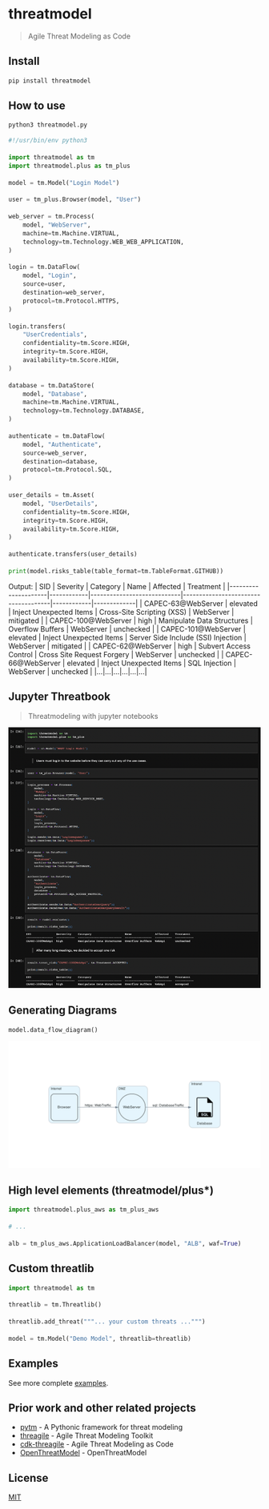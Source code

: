 # threatmodel
> Agile Threat Modeling as Code

## Install
```bash
pip install threatmodel
```

## How to use
```bash
python3 threatmodel.py
```

```python
#!/usr/bin/env python3

import threatmodel as tm
import threatmodel.plus as tm_plus

model = tm.Model("Login Model")

user = tm_plus.Browser(model, "User")

web_server = tm.Process(
    model, "WebServer",
    machine=tm.Machine.VIRTUAL,
    technology=tm.Technology.WEB_WEB_APPLICATION,
)

login = tm.DataFlow(
    model, "Login",
    source=user,
    destination=web_server,
    protocol=tm.Protocol.HTTPS,
)

login.transfers(
    "UserCredentials",
    confidentiality=tm.Score.HIGH,
    integrity=tm.Score.HIGH,
    availability=tm.Score.HIGH,
)

database = tm.DataStore(
    model, "Database",
    machine=tm.Machine.VIRTUAL,
    technology=tm.Technology.DATABASE,
)

authenticate = tm.DataFlow(
    model, "Authenticate",
    source=web_server,
    destination=database,
    protocol=tm.Protocol.SQL,
)

user_details = tm.Asset(
    model, "UserDetails",
    confidentiality=tm.Score.HIGH,
    integrity=tm.Score.HIGH,
    availability=tm.Score.HIGH,
)

authenticate.transfers(user_details)

print(model.risks_table(table_format=tm.TableFormat.GITHUB))
```
Output:
| SID                 | Severity   | Category                   | Name                                | Affected   | Treatment   |
|---------------------|------------|----------------------------|-------------------------------------|------------|-------------|
| CAPEC-63@WebServer  | elevated   | Inject Unexpected Items    | Cross-Site Scripting (XSS)          | WebServer  | mitigated   |
| CAPEC-100@WebServer | high       | Manipulate Data Structures | Overflow Buffers                    | WebServer  | unchecked   |
| CAPEC-101@WebServer | elevated   | Inject Unexpected Items    | Server Side Include (SSI) Injection | WebServer  | mitigated   |
| CAPEC-62@WebServer  | high       | Subvert Access Control     | Cross Site Request Forgery          | WebServer  | unchecked   |
| CAPEC-66@WebServer  | elevated   | Inject Unexpected Items    | SQL Injection                       | WebServer  | unchecked   |
|...|...|...|...|...|...|

## Jupyter Threatbook
> Threatmodeling with jupyter notebooks

![threatbook.png](https://github.com/hupe1980/threatmodel/raw/main/.assets/threatbook.png)

## Generating Diagrams
```python
model.data_flow_diagram()
```
![threatbook.png](https://github.com/hupe1980/threatmodel/raw/main/.assets/data-flow-diagram.png)

## High level elements (threatmodel/plus*)
```python
import threatmodel.plus_aws as tm_plus_aws

# ...

alb = tm_plus_aws.ApplicationLoadBalancer(model, "ALB", waf=True)

```

## Custom threatlib
```python
import threatmodel as tm

threatlib = tm.Threatlib()

threatlib.add_threat("""... your custom threats ...""")

model = tm.Model("Demo Model", threatlib=threatlib)
```
## Examples

See more complete [examples](https://github.com/hupe1980/threatmodel/tree/master/examples).

## Prior work and other related projects
- [pytm](https://github.com/izar/pytm) - A Pythonic framework for threat modeling
- [threagile](https://github.com/Threagile/threagile) - Agile Threat Modeling Toolkit
- [cdk-threagile](https://github.com/hupe1980/cdk-threagile) - Agile Threat Modeling as Code
- [OpenThreatModel](https://github.com/iriusrisk/OpenThreatModel) - OpenThreatModel

## License

[MIT](LICENSE)
